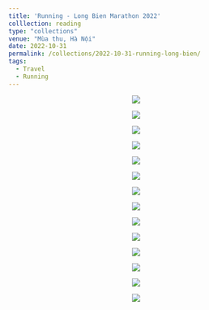 ```yaml
---
title: 'Running - Long Bien Marathon 2022'
colllection: reading
type: "collections"
venue: "Mùa thu, Hà Nội"
date: 2022-10-31
permalink: /collections/2022-10-31-running-long-bien/
tags:
  - Travel
  - Running
---
```


<head>
    <style type="text/css">
        figure{text-align: center;}
        math{text-align: center;}
    </style>
</head>

<p align="center">
  <img src='/images/mylife/running-long-bien-2022/IMG_1563.PNG'>
</p>

<p align="center">
  <img src='/images/mylife/running-long-bien-2022/IMG_1564.JPG'>
</p>

<p align="center">
  <img src='/images/mylife/running-long-bien-2022/IMG_1570.JPG'>
</p>

<p align="center">
  <img src='/images/mylife/running-long-bien-2022/IMG_1535.PNG'>
</p>

<p align="center">
  <img src='/images/mylife/running-long-bien-2022/IMG_1559.PNG'>
</p>

<p align="center">
  <img src='/images/mylife/running-long-bien-2022/IMG_1573.JPG'>
</p>

<p align="center">
  <img src='/images/mylife/running-long-bien-2022/IMG_1574.JPG'>
</p>

<p align="center">
  <img src='/images/mylife/running-long-bien-2022/IMG_1598.JPG'>
</p>

<p align="center">
  <img src='/images/mylife/running-long-bien-2022/IMG_1574.JPG'>
</p>

<p align="center">
  <img src='/images/mylife/running-long-bien-2022/IMG_1577.JPG'>
</p>

<p align="center">
  <img src='/images/mylife/running-long-bien-2022/IMG_1589.JPG'>
</p>

<p align="center">
  <img src='/images/mylife/running-long-bien-2022/BFD05EA2-7F12-44B9-B9E9-88D524C7B61E.JPG'>
</p>

<p align="center">
  <img src='/images/mylife/running-long-bien-2022/838DF696-AB41-4F17-BE94-108CF082BE11.JPG'>
</p>

<p align="center">
  <img src='/images/mylife/running-long-bien-2022/IMG_1584.PNG'>
</p>